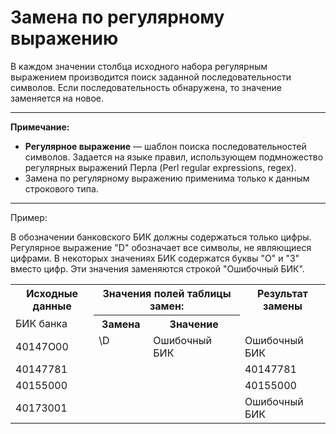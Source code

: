 # Замена по регулярному выражению

В каждом значении столбца исходного набора регулярным выражением производится поиск заданной последовательности символов. Если последовательность обнаружена, то значение заменяется на новое.

--------

**Примечание:**

* **Регулярное выражение** — шаблон поиска последовательностей символов. Задается на языке правил, использующем подмножество регулярных выражений Перла (Perl regular expressions, regex).
* Замена по регулярному выражению применима только к данным строкового типа.

--------

Пример:

В обозначении банковского БИК должны содержаться только цифры. Регулярное выражение "D" обозначает все символы, не являющиеся цифрами. В некоторых значениях БИК содержатся буквы "О" и "З" вместо цифр. Эти значения заменяются строкой "Ошибочный БИК".

 <table>
 <tr><th>Исходные данные</th><th colspan="2">Значения полей таблицы замен:</th><th>Результат замены</th></tr>
 <tr><td>БИК банка</td><th>Замена</th><th>Значение</th><td></td></tr>
 <tr><td>40147О00</td><td rowspan="4" valign="top">\D</td><td Rowspan="4" valign="top">Ошибочный БИК</td><td>Ошибочный БИК</td></tr>
 <tr><td>40147781</td><td>40147781</td></tr>
 <tr><td>40155000</td><td>40155000</td></tr>
 <tr><td>4017З001</td><td>Ошибочный БИК</td></tr>
</table>